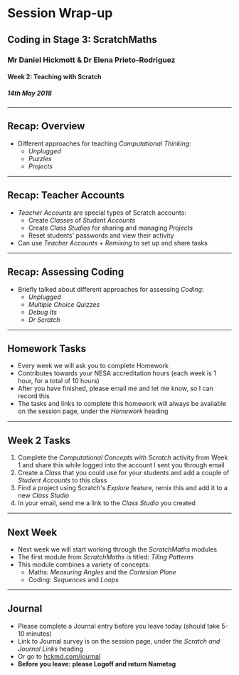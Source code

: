 # Session Wrap-up

## Coding in Stage 3: ScratchMaths

### Mr Daniel Hickmott & Dr Elena Prieto-Rodriguez

#### Week 2: Teaching with Scratch

##### 14th May 2018

---

## Recap: Overview

- Different approaches for teaching *Computational Thinking*: 
	- *Unplugged*
	- *Puzzles*
	- *Projects*

---

## Recap: Teacher Accounts

- *Teacher Accounts* are special types of Scratch accounts:
	- Create *Classes* of *Student Accounts*
	- Create *Class Studios* for sharing and managing *Projects*
	- Reset students' passwords and view their activity
- Can use *Teacher Accounts* + *Remixing* to set up and share tasks

---

## Recap: Assessing Coding

- Briefly talked about different approaches for assessing *Coding*:
	- *Unplugged*
	- *Multiple Choice Quizzes*
	- *Debug Its*
	- *Dr Scratch*

---

## Homework Tasks

- Every week we will ask you to complete Homework
- Contributes towards your NESA accreditation hours (each week is 1 hour, for a total of 10 hours)
- After you have finished, please email me and let me know, so I can record this
- The tasks and links to complete this homework will always be available on the session page, under the *Homework* heading 	

---

## Week 2 Tasks

1. Complete the *Computational Concepts with Scratch* activity from Week 1 and share this while logged into the account I sent you through email
2. Create a *Class* that you could use for your students and add a couple of *Student Accounts* to this class
3. Find a project using Scratch's *Explore* feature, remix this and add it to a new *Class Studio*
4. In your email, send me a link to the *Class Studio* you created

---

## Next Week

- Next week we will start working through the *ScratchMaths* modules
- The first module from *ScratchMaths* is titled: *Tiling Patterns*
- This module combines a variety of concepts:
	- Maths: *Measuring Angles* and the *Cartesian Plane*
	- Coding: *Sequences* and *Loops*


---

## Journal

- Please complete a Journal entry before you leave today (should take 5-10 minutes)
- Link to Journal survey is on the session page, under the *Scratch and Journal Links* heading
- Or go to [hckmd.com/journal](hckmd.com/journal)
- **Before you leave: please Logoff and return Nametag**
